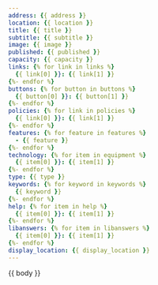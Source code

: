 ```yaml
---
address: {{ address }}
location: {{ location }}
title: {{ title }}
subtitle: {{ subtitle }}
image: {{ image }}
published: {{ published }}
capacity: {{ capacity }}
links: {% for link in links %}
  {{ link[0] }}: {{ link[1] }}
{%- endfor %}
buttons: {% for button in buttons %}
  {{ button[0] }}: {{ button[1] }}
{%- endfor %}
policies: {% for link in policies %}
  {{ link[0] }}: {{ link[1] }}
{%- endfor %}
features: {% for feature in features %}
  - {{ feature }}
{%- endfor %}
technology: {% for item in equipment %}
  {{ item[0] }}: {{ item[1] }}
{%- endfor %}
type: {{ type }}
keywords: {% for keyword in keywords %}
  {{ keyword }}
{%- endfor %}
help: {% for item in help %}
  {{ item[0] }}: {{ item[1] }}
{%- endfor %}
libanswers: {% for item in libanswers %}
  {{ item[0] }}: {{ item[1] }}
{%- endfor %}
display_location: {{ display_location }}
---
```


{{ body }}
